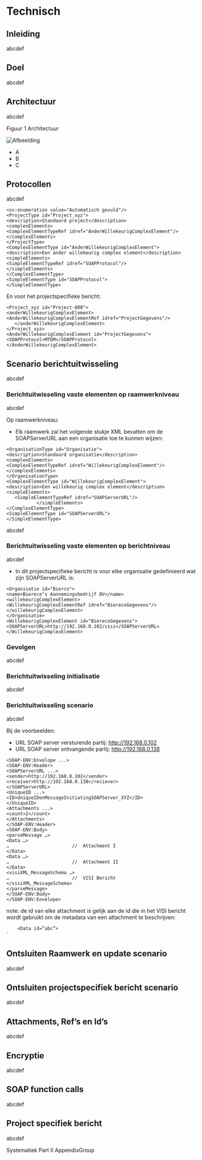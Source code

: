 # Technisch


## Inleiding

abcdef
 
## Doel

abcdef


## Architectuur

abcdef
 
Figuur 1 Architectuur

![Afbeelding](media/fig-1-architectuur.png)
 

* A
* B
* C

## Protocollen

abcdef

`
	<xs:enumeration value="Automatisch gevuld"/>
` 
<br>
`
    <ProjectType id="Project_xyz">
`
<br>
`
        <description>Standaard project</description>
`
<br>
`
        <complexElements>
`
<br>
`
            <ComplexElementTypeRef idref="AnderWillekeurigComplexElement"/>
`
<br>
`
        </complexElements>
`
<br>
`
    </ProjectType>
`
<br>
`
    <ComplexElementType id="AnderWillekeurigComplexElement">
`
<br>
`
        <description>Een ander willekeurig complex element</description>
`
<br>
`
        <simpleElements>
`
<br>
`
            <SimpleElementTypeRef idref="SOAPProtocol"/>
`
<br>
`
        </simpleElements>
`
<br>
`
    </ComplexElementType>
`
<br>
`
    <SimpleElementType id="SOAPProtocol">
`
<br>
`
    </SimpleElementType>
`
<br>

En voor het projectspecifieke bericht:

`
  <Project_xyz id="Project-000">
`
<br>
`
        <anderWillekeurigComplexElement>
`
<br>
`
            <AnderWillekeurigComplexElementRef idref="ProjectGegevens"/>
`
<br>
`	
        </anderWillekeurigComplexElement>
`
<br>
`
    </Project_xyz>
`
<br>
`
    <AnderWillekeurigComplexElement id="ProjectGegevens">
`
<br>
`
        <SOAPProtocol>MTOM</SOAPProtocol>
`
<br>
`
    </AnderWillekeurigComplexElement>
`


## Scenario berichtuitwisseling

abcdef

 
### Berichtuitwisseling vaste elementen op raamwerkniveau

abcdef

Op raamwerkniveau: 
* Elk raamwerk zal het volgende stukje XML bevatten om de SOAPServerURL aan een organisatie toe te kunnen wijzen:

`
	<OrganisationType id="Organisatie">
`
<br>
`
		<description>Standaard organisatie</description>
`
<br>
`
		<complexElements>
`
<br>
`
			<ComplexElementTypeRef idref="WillekeurigComplexElement"/>
`
<br>
`
		</complexElements>
`
<br>
`
	</OrganisationType>
`
<br>
`
	<ComplexElementType id="WillekeurigComplexElement">
`
<br>
`
		<description>Een willekeurig complex element</description>
`
<br>
`
		<simpleElements>
`
<br>
`	
			<SimpleElementTypeRef idref="SOAPServerURL"/>
`
<br>
`			
		</simpleElements>
`
<br>
`
	</ComplexElementType>
`
<br>
`
	<SimpleElementType id="SOAPServerURL">
`
<br>
`
	</SimpleElementType>
`

abcdef


### Berichtuitwisseling vaste elementen op berichtniveau

abcdef

* In dit projectspecifieke bericht is voor elke organisatie gedefinieerd wat zijn SOAPServerURL is:

`
	<Organisatie id="Bierco">
`
<br>
`
		<name>Biereco"s Aannemingsbedrijf BV</name>
`
<br>
`
		<willekeurigComplexElement>
`
<br>
`
			<WillekeurigComplexElementRef idref="BierecoGegevens"/>
`
<br>
`
		</willekeurigComplexElement>
`
<br>
`
	</Organisatie>
`
<br>
`
	<WillekeurigComplexElement id="BierecoGegevens">
`
<br>
`
		<SOAPServerURL>http://192.168.0.102/visi</SOAPServerURL>
`
<br>
`
	</WillekeurigComplexElement>
`


### Gevolgen

abcdef
 
 
### Berichtuitwisseling initialisatie

abcdef

 
### Berichtuitwisseling scenario

abcdef

Bij de voorbeelden:
* URL SOAP server versturende partij: 	http://192.168.0.102
* URL SOAP server ontvangende partij:	http://192.168.0.138
 
`
    <SOAP-ENV:Envelope ...>
`
<br>
`
	<SOAP-ENV:Header>
`
<br>
`
		<SOAPServerURL ...>
`
<br>
`
			<sender>http://192.168.0.102</sender>
`
<br>
`
			<receiver>http://192.168.0.138</reciever>
`
<br>
`
		</SOAPServerURL>
`
<br>
`
		<UniqueID ...>
`
<br>
`
			<ID>UniqueIDonMessageInitiatingSOAPServer_XYZ</ID>
`
<br>
`
		</UniqueID>
`
<br>
`
		<Attachments ...>
`
<br>
`
			<count>2</count>
`
<br>
`
		</Attachments>
`
<br>
`
	</SOAP-ENV:Header>
`
<br>
`
	<SOAP-ENV:Body>
`
<br>
`
		<parseMessage …>
`
<br>
`
			<Data …>
`
<br>
`
				…						//	Attachment I
`
<br>
`
			</Data>
`
<br>
`
			<Data …>
`
<br>
`
				…						//	Attachment II
`
<br>
`
			</Data>
`
<br>
`
			<visiXML_MessageSchema …>
`
<br>
`
				…						//	VISI Bericht
`
<br>
`
			</visiXML_MessageSchema>
`
<br>
`
		</parseMessage>
`
<br>
`
	</SOAP-ENV:Body>
`
<br>
`
    </SOAP-ENV:Envelope>
`

<p class="note" title="ID van attachement">
note: de id van elke attachment is gelijk aan de id die in het VISI bericht 
	wordt gebruikt om de metadata van een attachment te beschrijven:
</p>

`    
    <Data id=”abc”>
`
<br>
`

	
## Ontsluiten Raamwerk en update scenario

abcdef
 
	
## Ontsluiten projectspecifiek bericht scenario

abcdef

 
## Attachments, Ref’s en Id’s

abcdef
 
## Encryptie

abcdef

## SOAP function calls

abcdef

## Project specifiek bericht

abcdef




Systematiek Part II
AppendixGroup




